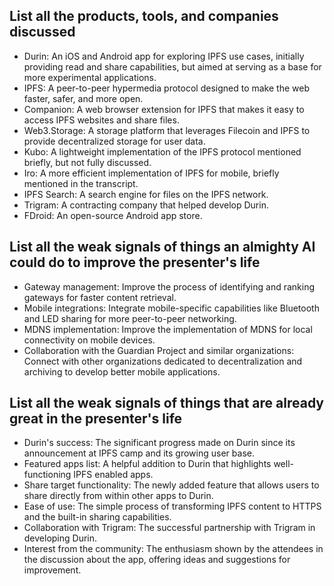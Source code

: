 ## List all the products, tools, and companies discussed

- Durin: An iOS and Android app for exploring IPFS use cases, initially providing read and share capabilities, but aimed at serving as a base for more experimental applications.
- IPFS: A peer-to-peer hypermedia protocol designed to make the web faster, safer, and more open.
- Companion: A web browser extension for IPFS that makes it easy to access IPFS websites and share files.
- Web3.Storage: A storage platform that leverages Filecoin and IPFS to provide decentralized storage for user data.
- Kubo: A lightweight implementation of the IPFS protocol mentioned briefly, but not fully discussed.
- Iro: A more efficient implementation of IPFS for mobile, briefly mentioned in the transcript.
- IPFS Search: A search engine for files on the IPFS network.
- Trigram: A contracting company that helped develop Durin.
- FDroid: An open-source Android app store.

## List all the weak signals of things an almighty AI could do to improve the presenter's life

- Gateway management: Improve the process of identifying and ranking gateways for faster content retrieval.
- Mobile integrations: Integrate mobile-specific capabilities like Bluetooth and LED sharing for more peer-to-peer networking.
- MDNS implementation: Improve the implementation of MDNS for local connectivity on mobile devices.
- Collaboration with the Guardian Project and similar organizations: Connect with other organizations dedicated to decentralization and archiving to develop better mobile applications.

## List all the weak signals of things that are already great in the presenter's life

- Durin's success: The significant progress made on Durin since its announcement at IPFS camp and its growing user base.
- Featured apps list: A helpful addition to Durin that highlights well-functioning IPFS enabled apps.
- Share target functionality: The newly added feature that allows users to share directly from within other apps to Durin.
- Ease of use: The simple process of transforming IPFS content to HTTPS and the built-in sharing capabilities.
- Collaboration with Trigram: The successful partnership with Trigram in developing Durin.
- Interest from the community: The enthusiasm shown by the attendees in the discussion about the app, offering ideas and suggestions for improvement.